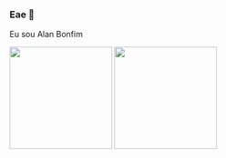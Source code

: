 ### Eae 🤠

Eu sou Alan Bonfim

<div>
  <img height="180em" src="https://github-readme-stats.vercel.app/api?username=bonfimalan&show_icons=true&theme=dracula">
  <img height="180em" src="https://github-readme-stats.vercel.app/api/top-langs/?username=bonfimalan&layout=compact&show_icons=true&theme=dracula">
</div>
